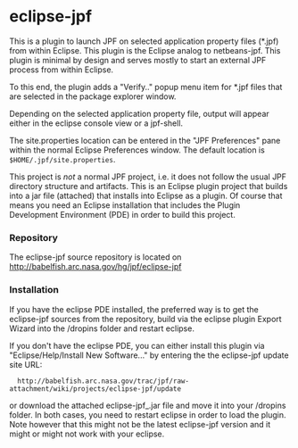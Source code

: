 # eclipse-jpf #

This is a plugin to launch JPF on selected application property files (*.jpf) from within Eclipse. This plugin is the Eclipse analog to netbeans-jpf. This plugin is minimal by design and serves mostly to start an external JPF process from within Eclipse.

To this end, the plugin adds a "Verify.." popup menu item for *.jpf files that are selected in the package explorer window. 

Depending on the selected application property file, output will appear either in the eclipse console view or a jpf-shell.

The site.properties location can be entered in the "JPF Preferences" pane within the normal Eclipse Preferences window. The default location is `$HOME/.jpf/site.properties`.
 

This project is *not* a normal JPF project, i.e. it does not follow the usual JPF directory structure and artifacts. This is an Eclipse plugin project that builds into a jar file (attached) that installs into Eclipse as a plugin. Of course that means you need an Eclipse installation that includes the Plugin Development Environment (PDE) in order to build this project.

### Repository ###
The eclipse-jpf source repository is located on http://babelfish.arc.nasa.gov/hg/jpf/eclipse-jpf

### Installation ###
If you have the eclipse PDE installed, the preferred way is to get the eclipse-jpf sources from the repository, build via the eclipse plugin Export Wizard into the <eclipse-home>/dropins folder and restart eclipse.

If you don't have the eclipse PDE, you can either install this plugin via "Eclipse/Help/Install New Software..." by entering the the eclipse-jpf update site URL: 

      http://babelfish.arc.nasa.gov/trac/jpf/raw-attachment/wiki/projects/eclipse-jpf/update

or download the attached eclipse-jpf_<version>.jar file and move it into your <eclipse-home>/dropins folder. In both cases, you need to restart eclipse in order to load the plugin. Note however that this might not be the latest eclipse-jpf version and it might or might not work with your eclipse.